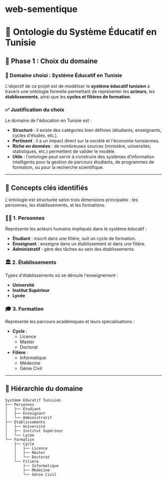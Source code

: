 # web-sementique
 # 🧠 Ontologie du Système Éducatif en Tunisie

## 📌 Phase 1 : Choix du domaine

### 🎯 Domaine choisi : Système Éducatif en Tunisie

L'objectif de ce projet est de modéliser le **système éducatif tunisien** à travers une ontologie formelle permettant de représenter les **acteurs**, les **établissements**, ainsi que les **cycles et filières de formation**.

### ✅ Justification du choix

Le domaine de l'éducation en Tunisie est :
- **Structuré** : il existe des catégories bien définies (étudiants, enseignants, cycles d'études, etc.).
- **Pertinent** : il a un impact direct sur la société et l'économie tunisiennes.
- **Riche en données** : de nombreuses sources (ministère, universités, statistiques, etc.) permettent de valider le modèle.
- **Utile** : l'ontologie peut servir à construire des systèmes d’information intelligents pour la gestion de parcours étudiants, de programmes de formation, ou pour la recherche scientifique.

---

## 🧱 Concepts clés identifiés

L'ontologie est structurée selon trois dimensions principales : les personnes, les établissements, et les formations.

### 🧑‍🏫 1. Personnes
Représente les acteurs humains impliqués dans le système éducatif :
- **Étudiant** : inscrit dans une filière, suit un cycle de formation.
- **Enseignant** : enseigne dans un établissement et dans une filière.
- **Administratif** : gère des tâches au sein des établissements.

### 🏛️ 2. Établissements
Types d'établissements où se déroule l'enseignement :
- **Université**
- **Institut Supérieur**
- **Lycée**

### 🎓 3. Formation
Représente les parcours académiques et leurs spécialisations :
- **Cycle** :
  - Licence
  - Master
  - Doctorat
- **Filière** :
  - Informatique
  - Médecine
  - Génie Civil

---

## 🌳 Hiérarchie du domaine

```text
Système Éducatif Tunisien
├── Personnes
│   ├── Étudiant
│   ├── Enseignant
│   └── Administratif
├── Établissements
│   ├── Université
│   ├── Institut Supérieur
│   └── Lycée
└── Formation
    ├── Cycle
    │   ├── Licence
    │   ├── Master
    │   └── Doctorat
    └── Filière
        ├── Informatique
        ├── Médecine
        └── Génie Civil

